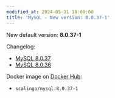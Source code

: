 ```yaml
---
modified_at: 2024-05-31 18:00:00
title: 'MySQL - New version: 8.0.37-1'
---
```


New default version: **8.0.37-1**

Changelog:
* [MySQL 8.0.37](https://dev.mysql.com/doc/relnotes/mysql/8.0/en/news-8-0-37.html)
* [MySQL 8.0.36](https://dev.mysql.com/doc/relnotes/mysql/8.0/en/news-8-0-36.html)

Docker image on [Docker Hub](https://hub.docker.com/r/scalingo/mysql):

* `scalingo/mysql:8.0.37-1`

